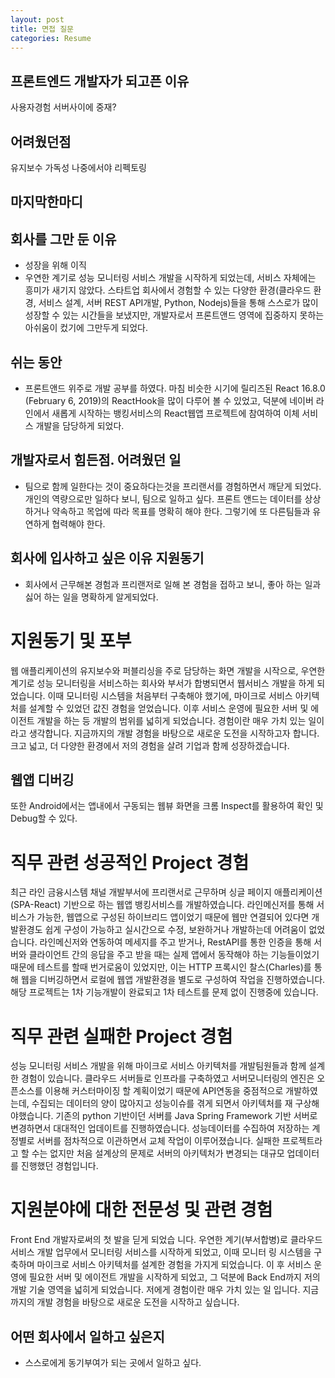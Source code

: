 ```yaml
---
layout: post
title: 면접 질문
categories: Resume
---
```


## 프론트엔드 개발자가 되고픈 이유
사용자경험
서버사이에 중재?

## 어려웠던점
유지보수 가독성
나중에서야 리펙토링

## 마지막한마디


## 회사를 그만 둔 이유
- 성장을 위해 이직 
- 우연한 계기로 성능 모니터링 서비스 개발을 시작하게 되었는데, 서비스 자체에는 흥미가 새기지 않았다. 스타트업 회사에서 경험할 수 있는 다양한 환경(클라우드 환경, 서비스 설계, 서버 REST API개발, Python, Nodejs)들을 통해 스스로가 많이 성장할 수 있는 시간들을 보냈지만, 개발자로서 프론트앤드 영역에 집중하지 못하는 아쉬움이 컸기에 그만두게 되었다. 

## 쉬는 동안

- 프론트앤드 위주로 개발 공부를 하였다. 마침 비슷한 시기에 릴리즈된 React 16.8.0 (February 6, 2019)의 ReactHook을 많이 다루어 볼 수 있었고, 덕분에 네이버 라인에서 새롭게 시작하는 뱅킹서비스의 React웹앱 프로젝트에 참여하여 이체 서비스 개발을 담당하게 되었다. 

## 개발자로서 힘든점. 어려웠던 일

- 팀으로 함께 일한다는 것이 중요하다는것을 프리랜서를 경험하면서 깨닫게 되었다. 개인의 역량으로만 일하다 보니, 
팀으로 일하고 싶다.  프론트 앤드는 데이터를 상상하거나 약속하고 목업에 따라 목표를 명확히 해야 한다.  그렇기에 또 다른팀들과 유연하게 협력해야 한다. 

## 회사에 입사하고 싶은 이유 지원동기

- 회사에서 근무해본 경험과 프리랜저로 일해 본 경험을 접하고 보니,  좋아 하는 일과 싫어 하는 일을 명확하게 알게되었다.

# 지원동기 및 포부
웹 애플리케이션의 유지보수와 퍼블리싱을 주로 담당하는 화면 개발을 시작으로, 우연한 계기로 성능 모니터링을 서비스하는 회사와 부서가 합병되면서 웹서비스 개발을 하게 되었습니다. 이때 모니터링 시스템을 처음부터 구축해야 했기에, 마이크로 서비스 아키텍처를 설계할 수 있었던 값진 경험을 얻었습니다. 이후 서비스 운영에 필요한 서버 및 에이전트 개발을 하는 등 개발의 범위를 넓히게 되었습니다. 경험이란 매우 가치 있는 일이라고 생각합니다. 지금까지의 개발 경험을 바탕으로 새로운 도전을 시작하고자 합니다. 크고 넓고, 더 다양한 환경에서 저의 경험을 살려 기업과 함께 성장하겠습니다.

## 웹앱 디버깅
또한 Android에서는 앱내에서 구동되는 웹뷰 화면을 크롬 Inspect를 활용하여 확인 및 Debug할 수 있다.


# 직무 관련 성공적인 Project 경험
최근 라인 금융시스템 채널 개발부서에 프리랜서로 근무하며 싱글 페이지 애플리케이션(SPA-React) 기반으로 하는 웹앱 뱅킹서비스를 개발하였습니다. 라인메신저를 통해 서비스가 가능한, 웹앱으로 구성된 하이브리드 앱이었기 때문에 웹만 연결되어 있다면 개발환경도 쉽게 구성이 가능하고 실시간으로 수정, 보완하거나 개발하는데 어려움이 없었습니다. 라인메신저와 연동하여 메세지를 주고 받거나, RestAPI를 통한 인증을 통해 서버와 클라이언트 간의 응답을 주고 받을 때는 실제 앱에서 동작해야 하는 기능들이었기 때문에 테스트를 할때 번거로움이 있었지만, 이는 HTTP 프록시인 찰스(Charles)를 통해 웹을 디버깅하면서 로컬에 웹앱 개발환경을 별도로 구성하여 작업을 진행하였습니다. 해당 프로젝트는 1차 기능개발이 완료되고 1차 테스트를 문제 없이 진행중에 있습니다.

# 직무 관련 실패한 Project 경험
성능 모니터링 서비스 개발을 위해 마이크로 서비스 아키텍처를 개발팀원들과 함께 설계한 경험이 있습니다. 클라우드 서버들로 인프라를 구축하였고 서버모니터링의 엔진은 오픈소스를 이용해 커스터마이징 할 계획이었기 때문에 API연동을 중점적으로 개발하였는데, 수집되는 데이터의 양이 많아지고 성능이슈를 겪게 되면서 아키텍처를 재 구상해야했습니다. 기존의 python 기반이던 서버를 Java Spring Framework 기반 서버로 변경하면서 대대적인 업데이트를 진행하였습니다. 성능데이터를 수집하여 저장하는 계정별로 서버를 점차적으로 이관하면서 교체 작업이 이루어졌습니다. 실패한 프로젝트라고 할 수는 없지만 처음 설계상의 문제로 서버의 아키텍처가 변경되는 대규모 업데이터를 진행했던 경험입니다. 



# 지원분야에 대한 전문성 및 관련 경험
Front End 개발자로써의 첫 발을 딛게 되었습 니다. 우연한 계기(부서합병)로 클라우드 서비스 개발 업무에서 모니터링 서비스를 시작하게 되었고, 이때 모니터 링 시스템을 구축하며 마이크로 서비스 아키텍처를 설계한 경험을 가지게 되었습니다. 이 후 서비스 운영에 필요한 서버 및 에이전트 개발을 시작하게 되었고, 그 덕분에 Back End까지 저의 개발 기술 영역을 넓히게 되었습니다. 저에게 경험이란 매우 가치 있는 일 입니다. 지금까지의 개발 경험을 바탕으로 새로운 도전을 시작하고 싶습니다.

## 어떤 회사에서 일하고 싶은지

- 스스로에게 동기부여가 되는 곳에서 일하고 싶다.



